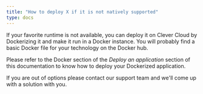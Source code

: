 ```yaml
---
title: "How to deploy X if it is not natively supported"
type: docs
---
```


If your favorite runtime is not available, you can deploy it on Clever Cloud by Dockerizing it and make it run in a Docker instance.
You will probably find a basic Docker file for your technology on the Docker hub.

Please refer to the Docker section of the *Deploy an application* section of this documentation to know how to deploy your Dockerized application.

If you are out of options please contact our support team and we'll come up with a solution with you.